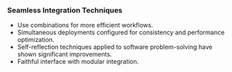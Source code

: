 ### Seamless Integration Techniques

- Use combinations for more efficient workflows.
 - Simultaneous deployments configured for consistency and performance optimization.
- Self-reflection techniques applied to software problem-solving have shown significant improvements.
- Faithful interface with modular integration.